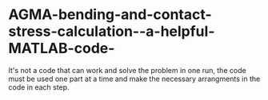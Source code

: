 # AGMA-bending-and-contact-stress-calculation--a-helpful-MATLAB-code-
It's not a code that can work and solve the problem in one run, the code must be used one part at a time and make the necessary arrangments in the code in each step.
